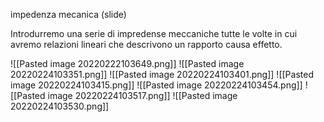 
impedenza mecanica (slide)

Introdurremo una serie di impredense meccaniche tutte le volte in cui avremo relazioni lineari che descrivono un rapporto causa effetto.

![[Pasted image 20220222103649.png]]
![[Pasted image 20220224103351.png]]
![[Pasted image 20220224103401.png]]
![[Pasted image 20220224103415.png]]
![[Pasted image 20220224103454.png]]
![[Pasted image 20220224103517.png]]
![[Pasted image 20220224103530.png]]